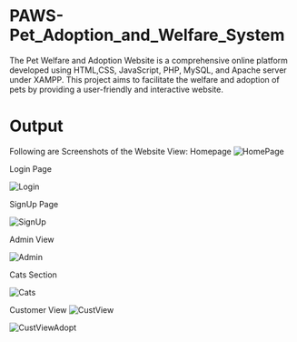 # PAWS-Pet_Adoption_and_Welfare_System
The Pet Welfare and Adoption Website is a comprehensive online platform developed using HTML,CSS, JavaScript, PHP, MySQL, and Apache server under XAMPP. This project aims to facilitate the welfare and adoption of pets by providing a user-friendly and interactive website.
# Output
Following are Screenshots of the Website View:
Homepage
![HomePage](https://github.com/adi7pranav/PAWS-Pet_Adoption_and_Welfare_System/assets/84617438/18826abb-5ae4-4497-8529-528c959af39e)

Login Page

![Login](https://github.com/adi7pranav/PAWS-Pet_Adoption_and_Welfare_System/assets/84617438/fa446a5a-1a4b-4494-8f60-cf37b1c1ced0)

SignUp Page

![SignUp](https://github.com/adi7pranav/PAWS-Pet_Adoption_and_Welfare_System/assets/84617438/a4e189f7-2198-424c-b281-e577bacbaee2)

Admin View

![Admin](https://github.com/adi7pranav/PAWS-Pet_Adoption_and_Welfare_System/assets/84617438/fc881c2c-edf8-46ee-8135-9b68856957a3)

Cats Section

![Cats](https://github.com/adi7pranav/PAWS-Pet_Adoption_and_Welfare_System/assets/84617438/fe3934c1-452c-45ff-a7da-77b4c7ff3353)

Customer View
![CustView](https://github.com/adi7pranav/PAWS-Pet_Adoption_and_Welfare_System/assets/84617438/cefd03fe-50b0-4efc-a5b6-923a5210089c)

![CustViewAdopt](https://github.com/adi7pranav/PAWS-Pet_Adoption_and_Welfare_System/assets/84617438/6cc700f6-a566-4c9d-8060-574db0602e64)


